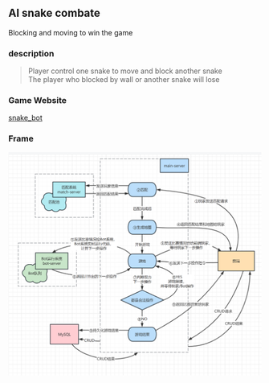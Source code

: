 ## AI snake combate
Blocking and moving to win the game
### description
>Player control one snake to move and block another snake  
>The player who blocked by wall or another snake will lose
### Game Website 
[snake_bot](https://app3938.acapp.acwing.com.cn/)

### Frame

![Frame](frame.jpg)

